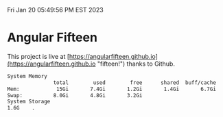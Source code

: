 Fri Jan 20 05:49:56 PM EST 2023

# Angular Fifteen


This project is live at [https://angularfifteen.github.io](https://angularfifteen.github.io "fifteen!") thanks to Github.

```bash
System Memory
               total        used        free      shared  buff/cache   available
Mem:            15Gi       7.4Gi       1.2Gi       1.4Gi       6.7Gi       6.2Gi
Swap:          8.0Gi       4.8Gi       3.2Gi
System Storage
1.6G	.
```
```bash
